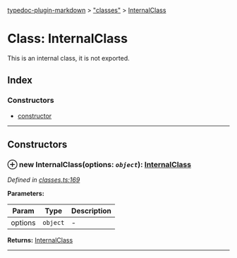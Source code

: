 [typedoc-plugin-markdown](../README.md) > ["classes"](../modules/_classes_.md) > [InternalClass](../classes/_classes_.internalclass.md)



# Class: InternalClass


This is an internal class, it is not exported.

## Index

### Constructors

* [constructor](_classes_.internalclass.md#constructor)



---
## Constructors
<a id="constructor"></a>


### ⊕ **new InternalClass**(options: *`object`*): [InternalClass](_classes_.internalclass.md)


*Defined in [classes.ts:169](https://github.com/tgreyjs/typedoc-plugin-markdown/blob/bb94e89/tests/src/classes.ts#L169)*



**Parameters:**

| Param | Type | Description |
| ------ | ------ | ------ |
| options | `object`   |  - |





**Returns:** [InternalClass](_classes_.internalclass.md)

---


